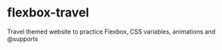 # flexbox-travel
Travel themed website to practice Flexbox, CSS variables, animations and @supports
